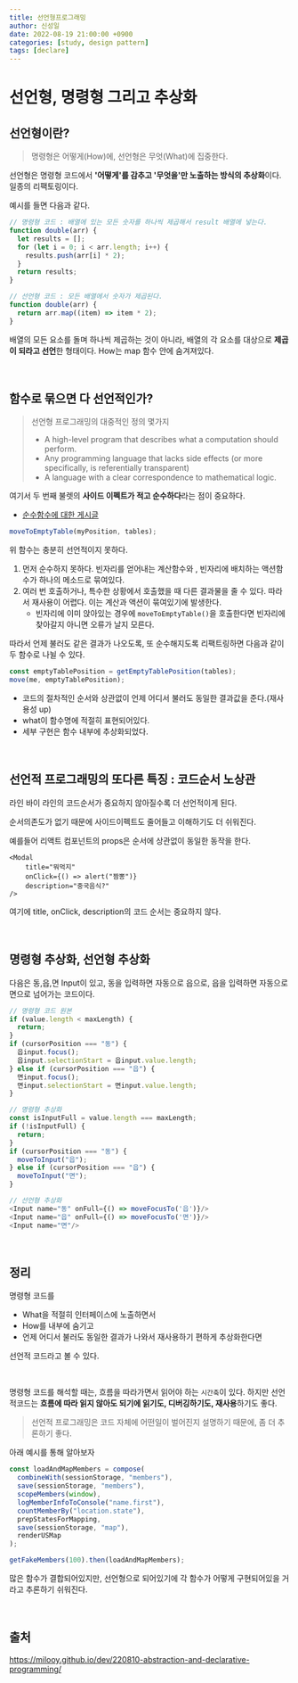 ```yaml
---
title: 선언형프로그래밍
author: 신성일
date: 2022-08-19 21:00:00 +0900
categories: [study, design pattern]
tags: [declare]
---
```


# **선언형, 명령형 그리고 추상화**

## **선언형이란?**

> 명령형은 어떻게(How)에, 선언형은 무엇(What)에 집중한다.

선언형은 명령형 코드에서 **'어떻게'를 감추고 '무엇을'만 노출하는 방식의 추상화**이다. 일종의 리팩토링이다.

예시를 들면 다음과 같다.

```js
// 명령형 코드 : 배열에 있는 모든 숫자를 하나씩 제곱해서 result 배열에 넣는다.
function double(arr) {
  let results = [];
  for (let i = 0; i < arr.length; i++) {
    results.push(arr[i] * 2);
  }
  return results;
}
```

```js
// 선언형 코드 : 모든 배열에서 숫자가 제곱된다.
function double(arr) {
  return arr.map((item) => item * 2);
}
```

배열의 모든 요소를 돌며 하나씩 제곱하는 것이 아니라, 배열의 각 요소를 대상으로 **제곱이 되라고 선언**한 형태이다. How는 map 함수 안에 숨겨져있다.

<br/>

## **함수로 묶으면 다 선언적인가?**

> 선언형 프로그래밍의 대중적인 정의 몇가지
>
> - A high-level program that describes what a computation should perform.
> - Any programming language that lacks side effects (or more specifically, is referentially transparent)
> - A language with a clear correspondence to mathematical logic.

여기서 두 번째 불렛의 **사이드 이펙트가 적고 순수하다**라는 점이 중요하다.

- [순수함수에 대한 게시글 ](https://seongil-shin.github.io/posts/%ED%95%A8%EC%88%98%ED%98%95%ED%94%84%EB%A1%9C%EA%B7%B8%EB%9E%98%EB%B0%8D/)

```js
moveToEmptyTable(myPosition, tables);
```

위 함수는 충분히 선언적이지 못하다.

1. 먼저 순수하지 못하다. 빈자리를 얻어내는 계산함수와 , 빈자리에 배치하는 액션함수가 하나의 메소드로 묶여있다.
2. 여러 번 호출하거나, 특수한 상황에서 호출했을 때 다른 결과물을 줄 수 있다. 따라서 재사용이 어렵다. 이는 계산과 액션이 묶여있기에 발생한다.
   - 빈자리에 이미 앉아있는 경우에 `moveToEmptyTable()`을 호출한다면 빈자리에 찾아갈지 아니면 오류가 날지 모른다.

따라서 언제 불러도 같은 결과가 나오도록, 또 순수해지도록 리팩트링하면 다음과 같이 두 함수로 나뉠 수 있다.

```js
const emptyTablePosition = getEmptyTablePosition(tables);
move(me, emptyTablePosition);
```

- 코드의 절차적인 순서와 상관없이 언제 어디서 불러도 동일한 결과값을 준다.(재사용성 up)
- what이 함수명에 적절히 표현되어있다.
- 세부 구현은 함수 내부에 추상화되었다.

<br/>

## **선언적 프로그래밍의 또다른 특징 : 코드순서 노상관**

라인 바이 라인의 코드순서가 중요하지 않아질수록 더 선언적이게 된다.

순서의존도가 없기 때문에 사이드이펙트도 줄어들고 이해하기도 더 쉬워진다.

예를들어 리액트 컴포넌트의 props은 순서에 상관없이 동일한 동작을 한다.

```react
<Modal
    title="뭐먹지"
    onClick={() => alert("짬뽕")}
    description="중국음식?"
/>
```

여기에 title, onClick, description의 코드 순서는 중요하지 않다.

<br/>

## **명령형 추상화, 선언형 추상화**

다음은 동,읍,면 Input이 있고, 동을 입력하면 자동으로 읍으로, 읍을 입력하면 자동으로 면으로 넘어가는 코드이다.

```javascript
// 명령형 코드 원본
if (value.length < maxLength) {
  return;
}
if (cursorPosition === "동") {
  읍input.focus();
  읍input.selectionStart = 읍input.value.length;
} else if (cursorPosition === "읍") {
  면input.focus();
  면input.selectionStart = 면input.value.length;
}
```

```javascript
// 명령형 추상화
const isInputFull = value.length === maxLength;
if (!isInputFull) {
  return;
}
if (cursorPosition === "동") {
  moveToInput("읍");
} else if (cursorPosition === "읍") {
  moveToInput("면");
}
```

```javascript
// 선언형 추상화
<Input name="동" onFull={() => moveFocusTo('읍')}/>
<Input name="읍" onFull={() => moveFocusTo('면')}/>
<Input name="면"/>
```

<br/>

## **정리**

명령형 코드를

- What을 적절히 인터페이스에 노출하면서
- How를 내부에 숨기고
- 언제 어디서 불러도 동일한 결과가 나와서 재사용하기 편하게 추상화한다면

선언적 코드라고 볼 수 있다.

<br/>

명령형 코드를 해석할 때는, 흐름을 따라가면서 읽어야 하는 `시간축`이 있다. 하지만 선언적코드는 **흐름에 따라 읽지 않아도 되기에 읽기도, 디버깅하기도, 재사용**하기도 좋다.

> 선언적 프로그래밍은 코드 자체에 어떤일이 벌어진지 설명하기 때문에, 좀 더 추론하기 좋다.

아래 예시를 통해 알아보자

```js
const loadAndMapMembers = compose(
  combineWith(sessionStorage, "members"),
  save(sessionStorage, "members"),
  scopeMembers(window),
  logMemberInfoToConsole("name.first"),
  countMemberBy("location.state"),
  prepStatesForMapping,
  save(sessionStorage, "map"),
  renderUSMap
);

getFakeMembers(100).then(loadAndMapMembers);
```

많은 함수가 결합되어있지만, 선언형으로 되어있기에 각 함수가 어떻게 구현되어있을 거라고 추론하기 쉬워진다.

<br/>

## **출처**

https://milooy.github.io/dev/220810-abstraction-and-declarative-programming/
